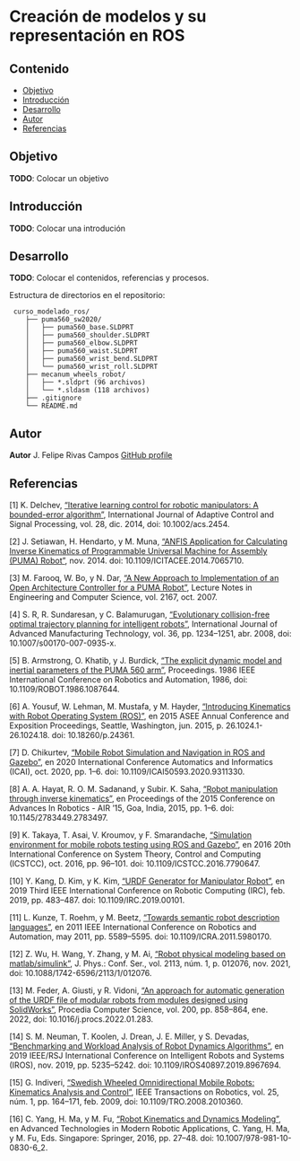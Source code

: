 # Creación de modelos y su representación en ROS


## Contenido

- [Objetivo](#objetivo)
- [Introducción](#introduccion)
- [Desarrollo](#desarrollo)
- [Autor](#autor)
- [Referencias](#referencias)

## Objetivo

**TODO**: Colocar un objetivo

## Introducción

**TODO**: Colocar una introdución

## Desarrollo

**TODO**: Colocar el contenidos, referencias y procesos.

Estructura de directorios en el repositorio:

```text
 curso_modelado_ros/
    ├── puma560_sw2020/
    │   ├── puma560_base.SLDPRT
    │   ├── puma560_shoulder.SLDPRT
    │   ├── puma560_elbow.SLDPRT
    │   ├── puma560_waist.SLDPRT
    │   ├── puma560_wrist_bend.SLDPRT
    │   └── puma560_wrist_roll.SLDPRT
    ├── mecanum_wheels_robot/
    │   ├── *.sldprt (96 archivos)
    │   └── *.sldasm (118 archivos)
    ├── .gitignore
    └── README.md
```	

## Autor

**Autor** J. Felipe Rivas Campos [GitHub profile](https://github.com/rivascf)

## Referencias

<a id="1">[1]</a> K. Delchev, [“Iterative learning control for robotic manipulators: A bounded-error algorithm”](https://www.researchgate.net/publication/259220579_Iterative_learning_control_for_robotic_manipulators_A_bounded-error_algorithm), 
International Journal of Adaptive Control and Signal Processing, vol. 28, dic. 2014, doi: 10.1002/acs.2454.

<a id='2'>[2]</a> J. Setiawan, H. Hendarto, y M. Muna, [“ANFIS Application for Calculating Inverse Kinematics of Programmable Universal Machine for Assembly (PUMA) Robot”](https://www.researchgate.net/publication/280830594_ANFIS_Application_for_Calculating_Inverse_Kinematics_of_Programmable_Universal_Machine_for_Assembly_PUMA_Robot), 
nov. 2014. doi: 10.1109/ICITACEE.2014.7065710.

<a id="3">[3]</a> M. Farooq, W. Bo, y N. Dar, [“A New Approach to Implementation of an Open Architecture Controller for a PUMA Robot”](https://www.researchgate.net/publication/44261440_A_New_Approach_to_Implementation_of_an_Open_Architecture_Controller_for_a_PUMA_Robot), 
Lecture Notes in Engineering and Computer Science, vol. 2167, oct. 2007.

<a id="4">[4]</a> S. R, R. Sundaresan, y C. Balamurugan, [“Evolutionary collision-free optimal trajectory planning for intelligent robots”](https://www.researchgate.net/publication/226566314_Evolutionary_collision-free_optimal_trajectory_planning_for_intelligent_robots), 
International Journal of Advanced Manufacturing Technology, vol. 36, pp. 1234–1251, abr. 2008, doi: 10.1007/s00170-007-0935-x.

<a id="5">[5]</a> B. Armstrong, O. Khatib, y J. Burdick, [“The explicit dynamic model and inertial parameters of the PUMA 560 arm”](https://www.semanticscholar.org/paper/The-explicit-dynamic-model-and-inertial-parameters-Armstrong-Khatib/f76f521403119368483738fb057b58b00efe8d98), 
Proceedings. 1986 IEEE International Conference on Robotics and Automation, 1986, doi: 10.1109/ROBOT.1986.1087644.

<a id="6">[6]</a> A. Yousuf, W. Lehman, M. Mustafa, y M. Hayder, [“Introducing Kinematics with Robot Operating System (ROS)”](https://peer.asee.org/introducing-kinematics-with-robot-operating-system-ros), 
en 2015 ASEE Annual Conference and Exposition Proceedings, Seattle, Washington, jun. 2015, p. 26.1024.1-26.1024.18. doi: 10.18260/p.24361.

<a id="7">[7]</a> D. Chikurtev, [“Mobile Robot Simulation and Navigation in ROS and Gazebo”](https://ieeexplore.ieee.org/abstract/document/9311330), 
en 2020 International Conference Automatics and Informatics (ICAI), oct. 2020, pp. 1–6. doi: 10.1109/ICAI50593.2020.9311330.

<a id="8">[8]</a> A. A. Hayat, R. O. M. Sadanand, y Subir. K. Saha, [“Robot manipulation through inverse kinematics”](http://dl.acm.org/citation.cfm?doid=2783449.2783497), 
en Proceedings of the 2015 Conference on Advances In Robotics - AIR ’15, Goa, India, 2015, pp. 1–6. doi: 10.1145/2783449.2783497.

<a id="9">[9]</a> K. Takaya, T. Asai, V. Kroumov, y F. Smarandache, [“Simulation environment for mobile robots testing using ROS and Gazebo”](https://ieeexplore.ieee.org/abstract/document/7790647), 
en 2016 20th International Conference on System Theory, Control and Computing (ICSTCC), oct. 2016, pp. 96–101. doi: 10.1109/ICSTCC.2016.7790647.

<a id="10">[10]</a> Y. Kang, D. Kim, y K. Kim, [“URDF Generator for Manipulator Robot”](https://ieeexplore.ieee.org/abstract/document/8675569), 
en 2019 Third IEEE International Conference on Robotic Computing (IRC), feb. 2019, pp. 483–487. doi: 10.1109/IRC.2019.00101.

<a id="11">[11]</a> L. Kunze, T. Roehm, y M. Beetz, [“Towards semantic robot description languages”](https://ieeexplore.ieee.org/abstract/document/5980170), 
en 2011 IEEE International Conference on Robotics and Automation, may 2011, pp. 5589–5595. doi: 10.1109/ICRA.2011.5980170.

<a id="12">[12]</a> Z. Wu, H. Wang, Y. Zhang, y M. Ai, [“Robot physical modeling based on matlab/simulink”](https://iopscience.iop.org/article/10.1088/1742-6596/2113/1/012076/meta), 
J. Phys.: Conf. Ser., vol. 2113, núm. 1, p. 012076, nov. 2021, doi: 10.1088/1742-6596/2113/1/012076.

<a id="13">[13]</a> M. Feder, A. Giusti, y R. Vidoni, [“An approach for automatic generation of the URDF file of modular robots from modules designed using SolidWorks”](https://www.sciencedirect.com/science/article/pii/S1877050922002927), 
Procedia Computer Science, vol. 200, pp. 858–864, ene. 2022, doi: 10.1016/j.procs.2022.01.283.

<a id="14">[14]</a> S. M. Neuman, T. Koolen, J. Drean, J. E. Miller, y S. Devadas, [“Benchmarking and Workload Analysis of Robot Dynamics Algorithms”](https://ieeexplore.ieee.org/document/8967694), 
en 2019 IEEE/RSJ International Conference on Intelligent Robots and Systems (IROS), nov. 2019, pp. 5235–5242. doi: 10.1109/IROS40897.2019.8967694.

<a id="15">[15]</a> G. Indiveri, [“Swedish Wheeled Omnidirectional Mobile Robots: Kinematics Analysis and Control”](https://ieeexplore.ieee.org/document/4768681), 
IEEE Transactions on Robotics, vol. 25, núm. 1, pp. 164–171, feb. 2009, doi: 10.1109/TRO.2008.2010360.

<a id="16">[16]</a> C. Yang, H. Ma, y M. Fu, [“Robot Kinematics and Dynamics Modeling”](https://link.springer.com/chapter/10.1007/978-981-10-0830-6_2), 
en Advanced Technologies in Modern Robotic Applications, C. Yang, H. Ma, y M. Fu, Eds. Singapore: Springer, 2016, pp. 27–48. doi: 10.1007/978-981-10-0830-6_2.
